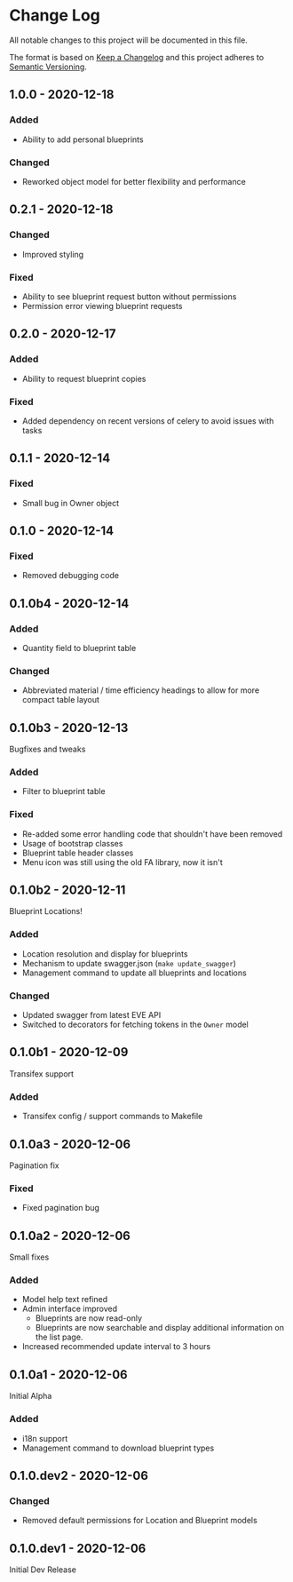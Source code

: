# Change Log

All notable changes to this project will be documented in this file.

The format is based on [Keep a Changelog](http://keepachangelog.com/)
and this project adheres to [Semantic Versioning](http://semver.org/).


## 1.0.0 - 2020-12-18

### Added

- Ability to add personal blueprints

### Changed

- Reworked object model for better flexibility and performance

## 0.2.1 - 2020-12-18

### Changed

- Improved styling

### Fixed

- Ability to see blueprint request button without permissions
- Permission error viewing blueprint requests

## 0.2.0 - 2020-12-17

### Added

- Ability to request blueprint copies

### Fixed

- Added dependency on recent versions of celery to avoid issues with tasks

## 0.1.1 - 2020-12-14

### Fixed

- Small bug in Owner object

## 0.1.0 - 2020-12-14

### Fixed

- Removed debugging code

## 0.1.0b4 - 2020-12-14

### Added

- Quantity field to blueprint table

### Changed

- Abbreviated material / time efficiency headings to allow for more compact table layout

## 0.1.0b3 - 2020-12-13

Bugfixes and tweaks

### Added

- Filter to blueprint table

### Fixed

- Re-added some error handling code that shouldn't have been removed
- Usage of bootstrap classes
- Blueprint table header classes
- Menu icon was still using the old FA library, now it isn't

## 0.1.0b2 - 2020-12-11

Blueprint Locations!

### Added

- Location resolution and display for blueprints
- Mechanism to update swagger.json (`make update_swagger`)
- Management command to update all blueprints and locations

### Changed

- Updated swagger from latest EVE API
- Switched to decorators for fetching tokens in the `Owner` model

## 0.1.0b1 - 2020-12-09

Transifex support

### Added

- Transifex config / support commands to Makefile

## 0.1.0a3 - 2020-12-06

Pagination fix

### Fixed

- Fixed pagination bug

## 0.1.0a2 - 2020-12-06

Small fixes

### Added

- Model help text refined
- Admin interface improved
  - Blueprints are now read-only
  - Blueprints are now searchable and display additional information on the list page.
- Increased recommended update interval to 3 hours

## 0.1.0a1 - 2020-12-06

Initial Alpha

### Added

- i18n support
- Management command to download blueprint types

## 0.1.0.dev2 - 2020-12-06

### Changed

- Removed default permissions for Location and Blueprint models

## 0.1.0.dev1 - 2020-12-06

Initial Dev Release
